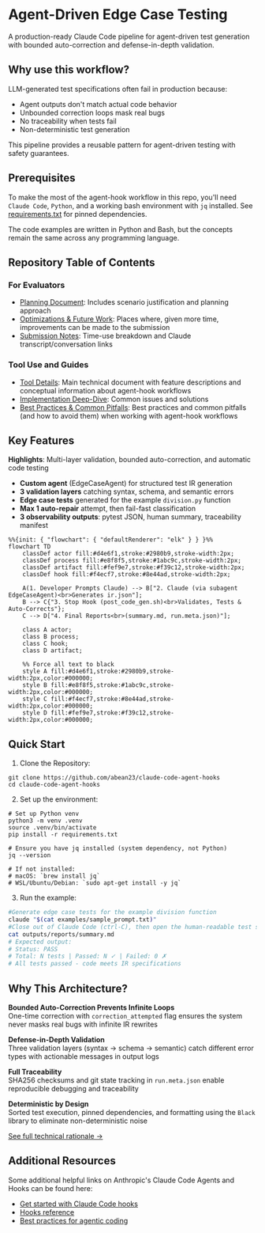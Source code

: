 # Agent-Driven Edge Case Testing
A production-ready Claude Code pipeline for agent-driven test generation with bounded auto-correction and defense-in-depth validation. 

## Why use this workflow?
LLM-generated test specifications often fail in production because:
- Agent outputs don't match actual code behavior
- Unbounded correction loops mask real bugs  
- No traceability when tests fail
- Non-deterministic test generation

This pipeline provides a reusable pattern for agent-driven testing with safety guarantees.
## Prerequisites
To make the most of the agent-hook workflow in this repo, you'll need `Claude Code`, `Python`, and a working bash environment with `jq` installed. See [requirements.txt](requirements.txt) for pinned dependencies.

The code examples are written in Python and Bash, but the concepts remain the same across any programming language.
## Repository Table of Contents
### For Evaluators
* [Planning Document](./docs/planning.md): Includes scenario justification and planning approach
* [Optimizations & Future Work](./docs/main-guide.md#7-extending-the-pattern): Places where, given more time, improvements can be made to the submission
* [Submission Notes](./docs/submission-notes.md): Time-use breakdown and Claude transcript/conversation links
### Tool Use and Guides
* [Tool Details](./docs/main-guide.md): Main technical document with feature descriptions and conceptual information about agent-hook workflows
* [Implementation Deep-Dive](./docs/main-guide.md#4-implementation-deep-dive): Common issues and solutions
* [Best Practices & Common Pitfalls](./docs/main-guide.md#5-best-practices--common-pitfalls): Best practices and common pitfalls (and how to avoid them) when working with agent-hook workflows
## Key Features
**Highlights**: Multi-layer validation, bounded auto-correction, and automatic code testing
* **Custom agent** (EdgeCaseAgent) for structured test IR generation
* **3 validation layers** catching syntax, schema, and semantic errors  
* **Edge case tests** generated for the example `division.py` function
* **Max 1 auto-repair** attempt, then fail-fast classification
* **3 observability outputs**: pytest JSON, human summary, traceability manifest

```mermaid
%%{init: { "flowchart": { "defaultRenderer": "elk" } } }%%
flowchart TD
    classDef actor fill:#d4e6f1,stroke:#2980b9,stroke-width:2px;
    classDef process fill:#e8f8f5,stroke:#1abc9c,stroke-width:2px;
    classDef artifact fill:#fef9e7,stroke:#f39c12,stroke-width:2px;
    classDef hook fill:#f4ecf7,stroke:#8e44ad,stroke-width:2px;

    A(1. Developer Prompts Claude) --> B["2. Claude (via subagent EdgeCaseAgent)<br>Generates ir.json"];
    B --> C{"3. Stop Hook (post_code_gen.sh)<br>Validates, Tests & Auto-Corrects"};
    C --> D["4. Final Reports<br>(summary.md, run.meta.json)"];

    class A actor;
    class B process;
    class C hook;
    class D artifact;

    %% Force all text to black
    style A fill:#d4e6f1,stroke:#2980b9,stroke-width:2px,color:#000000;
    style B fill:#e8f8f5,stroke:#1abc9c,stroke-width:2px,color:#000000;
    style C fill:#f4ecf7,stroke:#8e44ad,stroke-width:2px,color:#000000;
    style D fill:#fef9e7,stroke:#f39c12,stroke-width:2px,color:#000000;
```

## Quick Start
1. Clone the Repository:
```shell
git clone https://github.com/abean23/claude-code-agent-hooks
cd claude-code-agent-hooks
```

2. Set up the environment:
```shell
# Set up Python venv
python3 -m venv .venv
source .venv/bin/activate
pip install -r requirements.txt

# Ensure you have jq installed (system dependency, not Python)
jq --version

# If not installed:
# macOS: `brew install jq`
# WSL/Ubuntu/Debian: `sudo apt-get install -y jq`
```

3. Run the example:
```bash
#Generate edge case tests for the example division function
claude "$(cat examples/sample_prompt.txt)"
#Close out of Claude Code (ctrl-C), then open the human-readable test summary
cat outputs/reports/summary.md
# Expected output:
# Status: PASS
# Total: N tests | Passed: N ✓ | Failed: 0 ✗
# All tests passed - code meets IR specifications
```

## Why This Architecture?

**Bounded Auto-Correction Prevents Infinite Loops**  
One-time correction with `correction_attempted` flag ensures the system never masks real bugs with infinite IR rewrites

**Defense-in-Depth Validation**  
Three validation layers (syntax → schema → semantic) catch different error types with actionable messages in output logs

**Full Traceability**  
SHA256 checksums and git state tracking in `run.meta.json` enable reproducible debugging and traceability

**Deterministic by Design**  
Sorted test execution, pinned dependencies, and formatting using the `Black` library to eliminate non-deterministic noise

[See full technical rationale →](./docs/main-guide.md#3-architecture-patterns)

## Additional Resources
Some additional helpful links on Anthropic's Claude Code Agents and Hooks can be found here:
* [Get started with Claude Code hooks](https://docs.claude.com/en/docs/claude-code/hooks-guide)
* [Hooks reference](https://docs.claude.com/en/docs/claude-code/hooks)
* [Best practices for agentic coding](https://www.anthropic.com/engineering/claude-code-best-practices)
